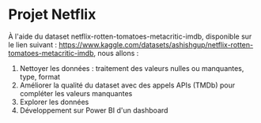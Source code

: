 # Projet Netflix

À l'aide du dataset netflix-rotten-tomatoes-metacritic-imdb, disponible sur le lien suivant : https://www.kaggle.com/datasets/ashishgup/netflix-rotten-tomatoes-metacritic-imdb, nous allons :

1. Nettoyer les données : traitement des valeurs nulles ou manquantes, type, format
2. Améliorer la qualité du dataset avec des appels APIs (TMDb) pour compléter les valeurs manquantes
3. Explorer les données
4. Développement sur Power BI d'un dashboard
